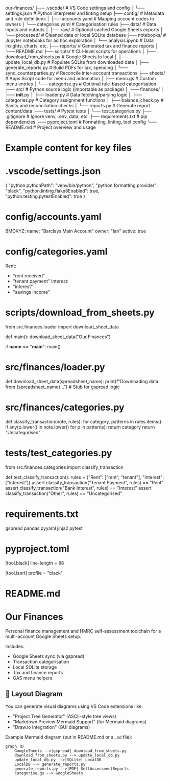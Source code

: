 our-finances/
├── .vscode/                         # VS Code settings and config
│   └── settings.json               # Python interpreter and linting setup
├── config/                         # Metadata and rule definitions
│   ├── accounts.yaml              # Mapping account codes to owners
│   └── categories.yaml            # Categorisation rules
├── data/                           # Data inputs and outputs
│   ├── raw/                       # Optional cached Google Sheets exports
│   └── processed/                 # Cleaned data or local SQLite database
├── notebooks/                      # Jupyter notebooks for ad hoc exploration
│   └── analysis.ipynb            # Data insights, charts, etc.
├── reports/                        # Generated tax and finance reports
│   └── README.md
├── scripts/                        # CLI-level scripts for operations
│   ├── download_from_sheets.py   # Google Sheets to local
│   ├── update_local_db.py        # Populate SQLite from downloaded data
│   ├── generate_reports.py       # Build PDFs for tax, spending
│   └── sync_counterparties.py    # Reconcile inter-account transactions
├── sheets/                         # Apps Script code for menu and automation
│   ├── menu.gs                   # Custom menu entries
│   └── categorise.gs             # Optional rule-based categorisation
├── src/                            # Python source logic (importable as package)
│   └── finances/
│       ├── __init__.py
│       ├── loader.py             # Data fetching/parsing logic
│       ├── categories.py         # Category assignment functions
│       ├── balance_check.py      # Sanity and reconciliation checks
│       └── reports.py            # Generate report content/data
├── tests/                          # Pytest tests
│   └── test_categories.py
├── .gitignore                      # Ignore venv, .env, data, etc.
├── requirements.txt                # pip dependencies
├── pyproject.toml                  # Formatting, linting, tool config
└── README.md                       # Project overview and usage

# Example content for key files

# .vscode/settings.json
{
  "python.pythonPath": "venv/bin/python",
  "python.formatting.provider": "black",
  "python.linting.flake8Enabled": true,
  "python.testing.pytestEnabled": true
}

# config/accounts.yaml
BMOXYZ:
  name: "Barclays Main Account"
  owner: "Ian"
  active: true

# config/categories.yaml
Rent:
  - "rent received"
  - "tenant payment"
Interest:
  - "interest"
  - "savings income"

# scripts/download_from_sheets.py
from src.finances.loader import download_sheet_data

def main():
    download_sheet_data("Our Finances")

if __name__ == "__main__":
    main()

# src/finances/loader.py
def download_sheet_data(spreadsheet_name):
    print(f"Downloading data from {spreadsheet_name}...")
    # Stub for gspread logic

# src/finances/categories.py
def classify_transaction(note, rules):
    for category, patterns in rules.items():
        if any(p.lower() in note.lower() for p in patterns):
            return category
    return "Uncategorised"

# tests/test_categories.py
from src.finances.categories import classify_transaction

def test_classify_transaction():
    rules = {"Rent": ["rent", "tenant"], "Interest": ["interest"]}
    assert classify_transaction("Tenant Payment", rules) == "Rent"
    assert classify_transaction("Bank Interest", rules) == "Interest"
    assert classify_transaction("Other", rules) == "Uncategorised"

# requirements.txt
gspread
pandas
pyyaml
jinja2
pytest

# pyproject.toml
[tool.black]
line-length = 88

[tool.isort]
profile = "black"

# README.md
# Our Finances

Personal finance management and HMRC self-assessment toolchain for a multi-account Google Sheets setup.

Includes:
- Google Sheets sync (via gspread)
- Transaction categorisation
- Local SQLite storage
- Tax and finance reports
- GAS menu helpers

## 🧩 Layout Diagram
You can generate visual diagrams using VS Code extensions like:
- "Project Tree Generator" (ASCII-style tree views)
- "Markdown Preview Mermaid Support" (for Mermaid diagrams)
- "Draw.io Integration" (GUI diagrams)

Example Mermaid diagram (put in README.md or a `.md` file):

```mermaid
graph TD
    GoogleSheets -->|gspread| download_from_sheets.py
    download_from_sheets.py --> update_local_db.py
    update_local_db.py -->|SQLite| LocalDB
    LocalDB --> generate_reports.py
    generate_reports.py -->|PDF| SelfAssessmentReports
    categorise.gs --> GoogleSheets
```
